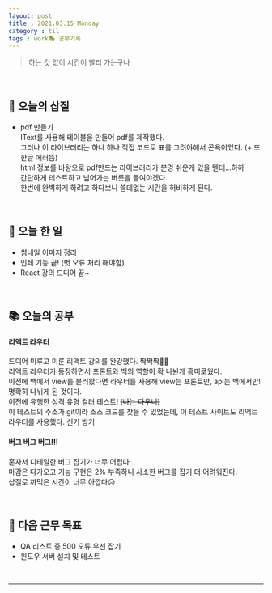 ```yaml
---
layout: post
title : 2021.03.15 Monday
category : til
tags : work🎭 공부기록
---
```

> 하는 것 없이 시간이 빨리 가는구나

<br/>

## 💫 오늘의 삽질 
- pdf 만들기   
IText를 사용해 테이블을 만들어 pdf를 제작했다.    
그러나 이 라이브러리는 하나 하나 직접 코드로 표를 그려야해서 곤욕이었다. (+ 또 한글 에러뜸)    
html 정보를 바탕으로 pdf만드는 라이브러리가 분명 쉬운게 있을 텐데...하하    
간단하게 테스트하고 넘어가는 버릇을 들여야겠다.    
한번에 완벽하게 하려고 하다보니 쓸데없는 시간을 허비하게 된다.

<br/>

## 🚀 오늘 한 일
- 썸네일 이미지 정리
- 인쇄 기능 끝! (벗 오류 처리 해야함)
- React 강의 드디어 끝~

<br/>

## 📚 오늘의 공부
#### 리액트 라우터
드디어 미루고 미룬 리액트 강의를 완강했다. 짝짝짝👏🏻   
리액트 라우터가 등장하면서 프론트와 백의 역할이 확 나뉜게 흥미로웠다.   
이전에 백에서 view를 불러왔다면 라우터를 사용해 view는 프론트만, api는 백에서만! 명확히 나뉘게 된 것이다.   
이전에 유행한 성격 유형 컬러 테스트! ~~(나는 다우니)~~    
이 테스트의 주소가 git이라 소스 코드를 찾을 수 있었는데, 이 테스트 사이트도 리액트 라우터를 사용했다. 신기 방기

#### 버그 버그 버그!!!
혼자서 디테일한 버그 잡기가 너무 어렵다...    
마감은 다가오고 기능 구현은 2% 부족하니 사소한 버그를 잡기 더 어려워진다.   
삽질로 까먹은 시간이 너무 아깝다😥

<br/>   

## 🧭 다음 근무 목표
- QA 리스트 중 500 오류 우선 잡기
- 윈도우 서버 설치 및 테스트

<br/>

---

